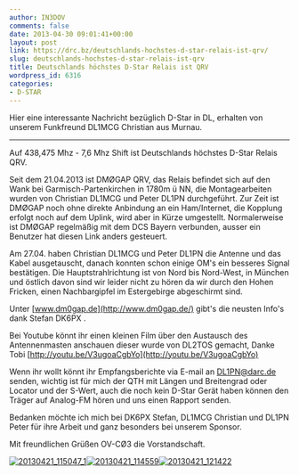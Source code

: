 ```yaml
---
author: IN3DOV
comments: false
date: 2013-04-30 09:01:41+00:00
layout: post
link: https://drc.bz/deutschlands-hochstes-d-star-relais-ist-qrv/
slug: deutschlands-hochstes-d-star-relais-ist-qrv
title: Deutschlands höchstes D-Star Relais ist QRV
wordpress_id: 6316
categories:
- D-STAR
---
```


Hier eine interessante Nachricht bezüglich D-Star in DL, erhalten von unserem Funkfreund DL1MCG Christian aus Murnau.

**********************************************************************************

Auf 438,475 Mhz - 7,6 Mhz Shift ist Deutschlands höchstes D-Star Relais QRV.

Seit dem 21.04.2013 ist DMØGAP QRV, das Relais befindet sich auf den Wank bei Garmisch-Partenkirchen in 1780m ü NN, die Montagearbeiten wurden von Christian DL1MCG und Peter DL1PN durchgeführt. Zur Zeit ist DMØGAP noch ohne direkte Anbindung an ein Ham/Internet, die Kopplung erfolgt noch auf dem Uplink, wird aber in Kürze umgestellt. Normalerweise ist DMØGAP regelmäßig mit dem DCS Bayern verbunden, ausser ein Benutzer hat diesen Link anders gesteuert.

Am 27.04. haben Christian DL1MCG und Peter DL1PN die Antenne und das Kabel ausgetauscht, danach konnten schon einige OM's ein besseres Signal bestätigen. Die Hauptstrahlrichtung ist von Nord bis Nord-West, in München und östlich davon sind wir leider nicht zu hören da wir durch den Hohen Fricken, einen Nachbargipfel im Estergebirge abgeschirmt sind.

Unter [www.dm0gap.de](http://www.dm0gap.de/) gibt's die neusten Info's dank Stefan DK6PX .

Bei Youtube könnt ihr einen kleinen Film über den Austausch des Antennenmasten anschauen dieser wurde von DL2TOS gemacht, Danke Tobi [http://youtu.be/V3ugoaCgbYo](http://youtu.be/V3ugoaCgbYo)

Wenn ihr wollt könnt ihr Empfangsberichte via E-mail an [DL1PN@darc.de](mailto:DL1PN@darc.de) senden, wichtig ist für mich der QTH mit Längen und Breitengrad oder Locator und der S-Wert, auch die noch kein D-Star Gerät haben können den Träger auf Analog-FM hören und uns einen Rapport senden.

Bedanken möchte ich mich bei DK6PX Stefan, DL1MCG Christian und DL1PN Peter für ihre Arbeit und ganz besonders bei unserem Sponsor.

Mit freundlichen Grüßen OV-CØ3 die Vorstandschaft.

[![20130421_115047_1](https://drc.bz/wp-content/uploads/2013/04/20130421_115047_1-225x300.jpg)](https://drc.bz/wp-content/uploads/2013/04/20130421_115047_1.jpg)[![20130421_114559](https://drc.bz/wp-content/uploads/2013/04/20130421_114559-225x300.jpg)](https://drc.bz/wp-content/uploads/2013/04/20130421_114559.jpg)[![20130421_121422](https://drc.bz/wp-content/uploads/2013/04/20130421_121422-300x225.jpg)](https://drc.bz/wp-content/uploads/2013/04/20130421_121422.jpg)






